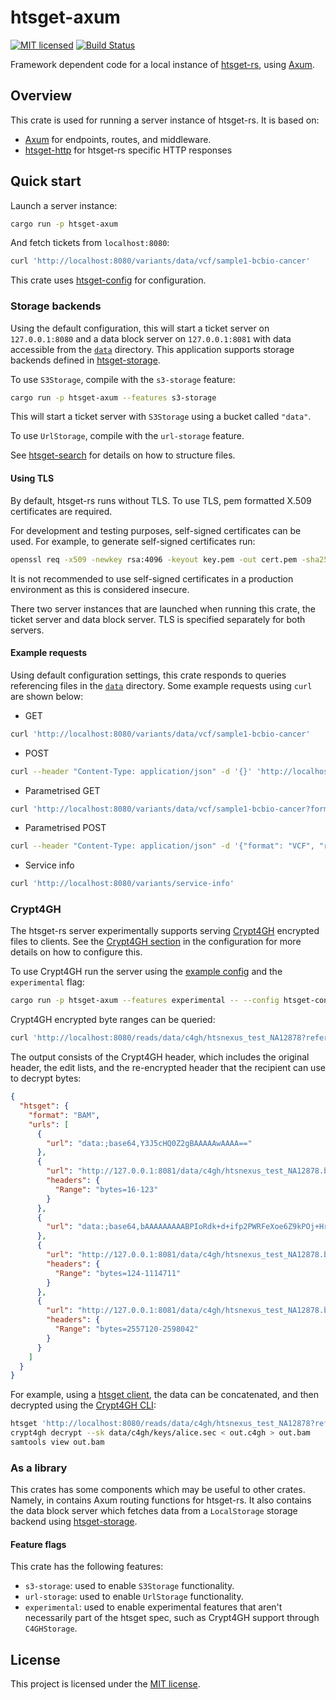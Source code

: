 # htsget-axum

[![MIT licensed][mit-badge]][mit-url]
[![Build Status][actions-badge]][actions-url]

[mit-badge]: https://img.shields.io/badge/license-MIT-blue.svg
[mit-url]: https://github.com/umccr/htsget-rs/blob/main/LICENSE
[actions-badge]: https://github.com/umccr/htsget-rs/actions/workflows/action.yml/badge.svg
[actions-url]: https://github.com/umccr/htsget-rs/actions?query=workflow%3Atests+branch%3Amain

Framework dependent code for a local instance of [htsget-rs], using [Axum][axum].

[htsget-rs]: https://github.com/umccr/htsget-rs
[axum]: https://github.com/tokio-rs/axum

## Overview

This crate is used for running a server instance of htsget-rs. It is based on:
* [Axum][axum] for endpoints, routes, and middleware.
* [htsget-http] for htsget-rs specific HTTP responses

[htsget-http]: ../htsget-http

## Quick start

Launch a server instance:

```sh
cargo run -p htsget-axum
```

And fetch tickets from `localhost:8080`:

```sh
curl 'http://localhost:8080/variants/data/vcf/sample1-bcbio-cancer'
```

This crate uses [htsget-config] for configuration.

### Storage backends

Using the default configuration, this will start a ticket server on `127.0.0.1:8080` and a data block server on `127.0.0.1:8081`
with data accessible from the [`data`][data] directory. This application supports storage backends defined in [htsget-storage].

To use `S3Storage`, compile with the `s3-storage` feature:
```sh
cargo run -p htsget-axum --features s3-storage
```

This will start a ticket server with `S3Storage` using a bucket called `"data"`.

To use `UrlStorage`, compile with the `url-storage` feature.

See [htsget-search] for details on how to structure files.

[htsget-config]: ../htsget-config
[data]: ../data
[htsget-search]: ../htsget-search
[htsget-storage]: ../htsget-storage

#### Using TLS

By default, htsget-rs runs without TLS. To use TLS, pem formatted X.509 certificates are required.

For development and testing purposes, self-signed certificates can be used. For example, to generate self-signed certificates run:

```sh
openssl req -x509 -newkey rsa:4096 -keyout key.pem -out cert.pem -sha256 -days 365 -nodes -subj '/CN=localhost'
```

It is not recommended to use self-signed certificates in a production environment as this is considered insecure.

There two server instances that are launched when running this crate, the ticket server and data block server. TLS
is specified separately for both servers.

#### Example requests

Using default configuration settings, this crate responds to queries referencing files in the [`data`][data] directory.
Some example requests using `curl` are shown below:

* GET

```sh
curl 'http://localhost:8080/variants/data/vcf/sample1-bcbio-cancer'
```

* POST

```sh
curl --header "Content-Type: application/json" -d '{}' 'http://localhost:8080/variants/data/vcf/sample1-bcbio-cancer'
```

* Parametrised GET

```sh
curl 'http://localhost:8080/variants/data/vcf/sample1-bcbio-cancer?format=VCF&class=header'
```

* Parametrised POST

```sh
curl --header "Content-Type: application/json" -d '{"format": "VCF", "regions": [{"referenceName": "chrM"}]}' 'http://localhost:8080/variants/data/vcf/sample1-bcbio-cancer'
```

* Service info

```sh
curl 'http://localhost:8080/variants/service-info'
```

### Crypt4GH

The htsget-rs server experimentally supports serving [Crypt4GH][c4gh] encrypted files to clients. See the [Crypt4GH section][config-c4gh]
in the configuration for more details on how to configure this.

To use Crypt4GH run the server using the [example config][example-config] and the `experimental` flag:

```sh
cargo run -p htsget-axum --features experimental -- --config htsget-config/examples/config-files/c4gh.toml
```

Crypt4GH encrypted byte ranges can be queried:

```sh
curl 'http://localhost:8080/reads/data/c4gh/htsnexus_test_NA12878?referenceName=11&start=5000000&end=5050000'
```

The output consists of the Crypt4GH header, which includes the original header, the edit lists, and the re-encrypted header that
the recipient can use to decrypt bytes:

```json
{
  "htsget": {
    "format": "BAM",
    "urls": [
      {
        "url": "data:;base64,Y3J5cHQ0Z2gBAAAAAwAAAA=="
      },
      {
        "url": "http://127.0.0.1:8081/data/c4gh/htsnexus_test_NA12878.bam.c4gh",
        "headers": {
          "Range": "bytes=16-123"
        }
      },
      {
        "url": "data:;base64,bAAAAAAAAABPIoRdk+d+ifp2PWRFeXoe6Z9kPOj+HrREhzxZ3QiDa2SYh+0Gy8aKpFic4MtTa+ywMpkHziJgojVbcmbvBAr3G7o01lDubsBW98aQ/U1AcalIUCp0fGNkrtdTBN4NaVNIdtQmbAAAAAAAAABPIoRdk+d+ifp2PWRFeXoe6Z9kPOj+HrREhzxZ3QiDa+xJ+yh+52zHvw8qQXMyCtqT6jTFvaYhRPw/6ZzvOdt98YPQgCcTIut58VeTGmR3ien0TdcQFxmfE10MH4qapF2blgjX"
      },
      {
        "url": "http://127.0.0.1:8081/data/c4gh/htsnexus_test_NA12878.bam.c4gh",
        "headers": {
          "Range": "bytes=124-1114711"
        }
      },
      {
        "url": "http://127.0.0.1:8081/data/c4gh/htsnexus_test_NA12878.bam.c4gh",
        "headers": {
          "Range": "bytes=2557120-2598042"
        }
      }
    ]
  }
}                       
```

For example, using a [htsget client][htsget-client], the data can be concatenated, and then decrypted using the [Crypt4GH CLI][crypt4gh-cli]:

```sh
htsget 'http://localhost:8080/reads/data/c4gh/htsnexus_test_NA12878?referenceName=11&start=5000000&end=5050000' > out.c4gh
crypt4gh decrypt --sk data/c4gh/keys/alice.sec < out.c4gh > out.bam
samtools view out.bam
```

### As a library

This crates has some components which may be useful to other crates. Namely, in contains Axum routing functions for
htsget-rs. It also contains the data block server which fetches data from a `LocalStorage` storage backend using [htsget-storage].

#### Feature flags

This crate has the following features:
* `s3-storage`: used to enable `S3Storage` functionality.
* `url-storage`: used to enable `UrlStorage` functionality.
* `experimental`: used to enable experimental features that aren't necessarily part of the htsget spec, such as Crypt4GH support through `C4GHStorage`.

## License

This project is licensed under the [MIT license][license].

[license]: LICENSE
[config-c4gh]: ../htsget-config/README.md#crypt4gh
[data-c4gh]: ../data/c4gh
[c4gh]: https://samtools.github.io/hts-specs/crypt4gh.pdf
[htsget-client]: https://htsget.readthedocs.io/en/stable/installation.html
[crypt4gh-cli]: https://github.com/ega-archive/crypt4gh-rust
[example-config]: ../htsget-config/examples/config-files/c4gh.toml